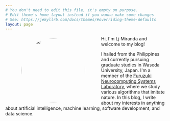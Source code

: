 ```yaml
---
# You don't need to edit this file, it's empty on purpose.
# Edit theme's home layout instead if you wanna make some changes
# See: https://jekyllrb.com/docs/themes/#overriding-theme-defaults
layout: page
---
```


<img style="float:left; object-fit: cover; border-radius:50%; margin: 8px 50px" width="200" height="200" src="assets/profile.JPG" alt="Profile">

Hi, I'm Lj Miranda and welcome to my blog!

I hailed from the Philippines and currently pursuing graduate studies in
Waseda University, Japan. I'm a member of the [Furuzuki Neurocomputing Systems Laboratory](http://www.waseda.jp/sem-hflab/nclab/), where we study various algorithms that imitate nature.
In this blog, I write about my interests in anything about artificial
intelligence, machine learning, software development, and data science.